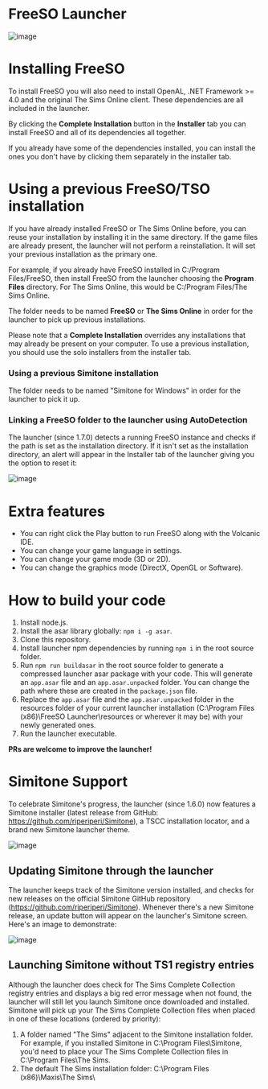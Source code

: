 # FreeSO Launcher

![image](https://i.imgur.com/59YUj54.png)

# Installing FreeSO
To install FreeSO you will also need to install OpenAL, .NET Framework >= 4.0 and the original The Sims Online client. These dependencies are all included in the launcher.

By clicking the **Complete Installation** button in the **Installer** tab you can install FreeSO and all of its dependencies all together.

If you already have some of the dependencies installed, you can install the ones you don't have by clicking them separately in the installer tab. 

# Using a previous FreeSO/TSO installation
If you have already installed FreeSO or The Sims Online before, you can reuse your installation by installing it in the same directory. If the game files are already present, the launcher will not perform a reinstallation. It will set your previous installation as the primary one.

For example, if you already have FreeSO installed in C:/Program Files/FreeSO, then install FreeSO from the launcher choosing the **Program Files** directory. For The Sims Online, this would be C:/Program Files/The Sims Online.

The folder needs to be named **FreeSO** or **The Sims Online** in order for the launcher to pick up previous installations.

Please note that a **Complete Installation** overrides any installations that may already be present on your computer. To use a previous installation, you should use the solo installers from the installer tab.

### Using a previous Simitone installation
The folder needs to be named "Simitone for Windows" in order for the launcher to pick it up.

### Linking a FreeSO folder to the launcher using AutoDetection
The launcher (since 1.7.0) detects a running FreeSO instance and checks if the path is set as the installation directory. If it isn't set as the installation directory, an alert will appear in the Installer tab of the launcher giving you the option to reset it:

![image](https://i.imgur.com/79loHnb.png)

# Extra features
* You can right click the Play button to run FreeSO along with the Volcanic IDE.
* You can change your game language in settings.
* You can change your game mode (3D or 2D).
* You can change the graphics mode (DirectX, OpenGL or Software).

# How to build your code
1. Install node.js.
2. Install the asar library globally: `npm i -g asar`.
3. Clone this repository.
4. Install launcher npm dependencies by running `npm i` in the root source folder.
5. Run `npm run buildasar` in the root source folder to generate a compressed launcher asar package with your code. This will generate an `app.asar` file and an `app.asar.unpacked` folder. You can change the path where these are created in the `package.json` file.
6. Replace the `app.asar` file and the `app.asar.unpacked` folder in the resources folder of your current launcher installation (C:\Program Files (x86)\FreeSO Launcher\resources or wherever it may be) with your newly generated ones.
7. Run the launcher executable.

**PRs are welcome to improve the launcher!**

# Simitone Support

To celebrate Simitone's progress, the launcher (since 1.6.0) now features a Simitone installer (latest release from GitHub: https://github.com/riperiperi/Simitone), a TSCC installation locator, and a brand new Simitone launcher theme.

![image](https://i.imgur.com/7p9VLBA.png)

## Updating Simitone through the launcher

The launcher keeps track of the Simitone version installed, and checks for new releases on the official Simitone GitHub repository (https://github.com/riperiperi/Simitone). Whenever there's a new Simitone release, an update button will appear on the launcher's Simitone screen. Here's an image to demonstrate:

![image](https://i.imgur.com/UrX8s45.png)

## Launching Simitone without TS1 registry entries

Although the launcher does check for The Sims Complete Collection registry entries and displays a big red error message when not found, the launcher will still let you launch Simitone once downloaded and installed.
Simitone will pick up your The Sims Complete Collection files when placed in one of these locations (ordered by priority):
1. A folder named "The Sims" adjacent to the Simitone installation folder. For example, if you installed Simitone in C:\Program Files\Simitone, you'd need to place your The Sims Complete Collection files in C:\Program Files\The Sims.
2. The default The Sims installation folder: C:\Program Files (x86)\Maxis\The Sims\


